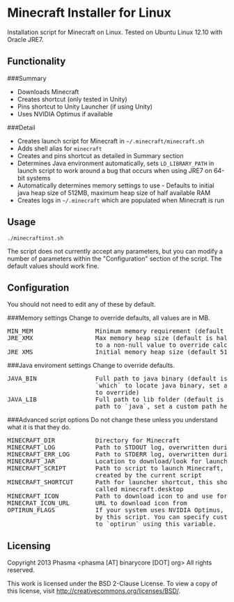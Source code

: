 Minecraft Installer for Linux
=============================

Installation script for Minecraft on Linux. Tested on Ubuntu Linux 12.10 with
Oracle JRE7.

Functionality
-------------

###Summary
* Downloads Minecraft
* Creates shortcut (only tested in Unity)
* Pins shortcut to Unity Launcher (if using Unity)
* Uses NVIDIA Optimus if available

###Detail
* Creates launch script for Minecraft in `~/.minecraft/minecraft.sh`
* Adds shell alias for `minecraft`
* Creates and pins shortcut as detailed in Summary section
* Determines Java environment automatically, sets `LD_LIBRARY_PATH` in launch
  script to work around a bug that occurs when using JRE7 on 64-bit systems
* Automatically determines memory settings to use - Defaults to initial java
  heap size of 512MB, maximum heap size of half available RAM
* Creates logs in `~/.minecraft` which are populated when Minecraft is run

Usage
-----

`./minecraftinst.sh`

The script does not currently accept any parameters, but you can modify a number
of parameters within the "Configuration" section of the script. The default
values should work fine.

Configuration
-------------

You should not need to edit any of these by default.

###Memory settings
Change to override defaults, all values are in MB.

<pre>
MIN_MEM					Minimum memory requirement (default 2048 as per docs)
JRE_XMX					Max memory heap size (default is half of total RAM, set
						to a non-null value to override calculation)
JRE_XMS					Initial memory heap size (default 512)
</pre>

###Java enviroment settings
Change to override defaults.

<pre>
JAVA_BIN				Full path to java binary (default is worked out using
 						`which` to locate java binary, set a custom path here
 						to override)
JAVA_LIB				Full path to lib folder (default is worked out from the
 						path to `java`, set a custom path here to override)
</pre>

###Advanced script options
Do not change these unless you understand what it is that they do.

<pre>
MINECRAFT_DIR			Directory for Minecraft
MINECRAFT_LOG			Path to STDOUT log, overwritten during each execution
MINECRAFT_ERR_LOG		Path to STDERR log, overwritten during each execution
MINECRAFT_JAR			Location to download/look for launcher
MINECRAFT_SCRIPT		Path to script to launch Minecraft, launch script is
 						created by the current script
MINECRAFT_SHORTCUT		Path for launcher shortcut, this should always be
 						called minecraft.desktop
MINECRAFT_ICON			Path to download icon to and use for shortcut
MINECRAT_ICON_URL		URL to download icon from
OPTIRUN_FLAGS			If your system uses NVIDIA Optimus, it will by used
 						by this script. You can specify custom flags to pass
 						to `optirun` using this variable.
</pre>

Licensing
---------

Copyright 2013 Phasma <phasma [AT] binarycore [DOT] org>
All rights reserved.

This work is licensed under the BSD 2-Clause License. To view a copy of this
license, visit http://creativecommons.org/licenses/BSD/.
